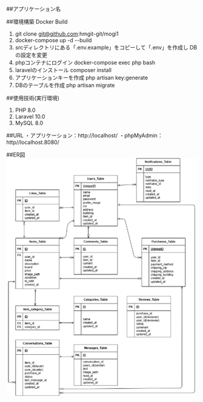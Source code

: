 ##アプリケーション名

##環境構築
Docker Build
1. git clone git@github.com:hmgit-git/mogi1
2. docker-compose up -d --build
3. srcディレクトリにある「.env.example」をコピーして「.env」を作成し DBの設定を変更
4. phpコンテナにログイン docker-compose exec php bash
5. laravelのインストール composer install
6. アプリケーションキーを作成 php artisan key:generate
7. DBのテーブルを作成 php artisan migrate

##使用技術(実行環境)
1. PHP 8.0
2. Laravel 10.0
3. MySQL 8.0

##URL
・アプリケーション：http://localhost/ ・phpMyAdmin：http//localhost.8080/

##ER図
![ER図](ER.drawio.png)
